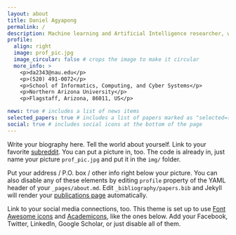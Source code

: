 ```yaml
---
layout: about
title: Daniel Agyapong
permalink: /
description: Machine learning and Artificial Intelligence researcher, with a focus on deep learning, reinforcement learning, and computer vision.
profile:
  align: right
  image: prof_pic.jpg
  image_circular: false # crops the image to make it circular
  more_info: >
    <p>da2343@nau.edu</p>
    <p>(520) 491-0072</p> 
    <p>School of Informatics, Computing, and Cyber Systems</p>
    <p>Northern Arizona University</p>
    <p>Flagstaff, Arizona, 86011, US</p>

news: true # includes a list of news items
selected_papers: true # includes a list of papers marked as "selected={true}"
social: true # includes social icons at the bottom of the page
---
```


Write your biography here. Tell the world about yourself. Link to your favorite [subreddit](http://reddit.com). You can put a picture in, too. The code is already in, just name your picture `prof_pic.jpg` and put it in the `img/` folder.

Put your address / P.O. box / other info right below your picture. You can also disable any of these elements by editing `profile` property of the YAML header of your `_pages/about.md`. Edit `_bibliography/papers.bib` and Jekyll will render your [publications page](/al-folio/publications/) automatically.

Link to your social media connections, too. This theme is set up to use [Font Awesome icons](https://fontawesome.com/) and [Academicons](https://jpswalsh.github.io/academicons/), like the ones below. Add your Facebook, Twitter, LinkedIn, Google Scholar, or just disable all of them.
